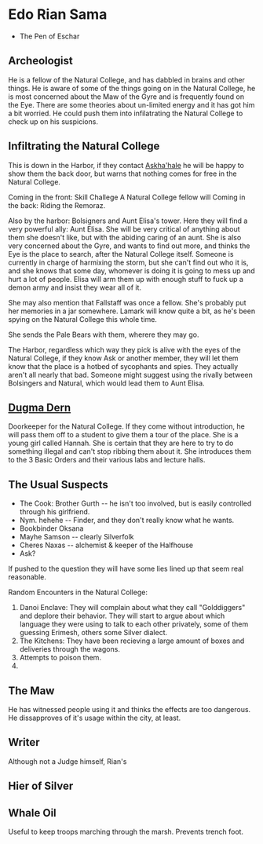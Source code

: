 # Edo Rian Sama
 - The Pen of Eschar

## Archeologist

He is a fellow of the Natural College, and has dabbled in brains and other things. He is aware of some of the things going on in the Natural College, he is most concerned about the Maw of the Gyre and is frequently found on the Eye. There are some theories about un-limited energy and it has got him a bit worried. He could push them into infilatrating the Natural College to check up on his suspicions. 

## Infiltrating the Natural College

This is down in the Harbor, if they contact [Askha'hale](/p/askhahale.md) he will be happy to show them the back door, but warns that nothing comes for free in the Natural College.

Coming in the front: Skill Challege A Natural College fellow will 
Coming in the back: Riding the Remoraz.

Also by the harbor: Bolsigners and Aunt Elisa's tower. Here they will find a very powerful ally: Aunt Elisa. She will be very critical of anything about them she doesn't like, but with the abiding caring of an aunt. She is also very concerned about the Gyre, and wants to find out more, and thinks the Eye is the place to search, after the Natural College itself. Someone is currently in charge of harmixing the storm, but she can't find out who it is, and she knows that some day, whomever is doing it is going to mess up and hurt a lot of people. Elisa will arm them up with enough stuff to fuck up a demon army and insist they wear all of it.

She may also mention that Fallstaff was once a fellow. She's probably put her memories in a jar somewhere. Lamark will know quite a bit, as he's been spying on the Natural College this whole time.

She sends the Pale Bears with them, wherere they may go.

The Harbor, regardless which way they pick is alive with the eyes of the Natural College, if they know Ask or another member, they will let them know that the place is a hotbed of sycophants and spies. They actually aren't all nearly that bad. Someone might suggest using the rivally between Bolsingers and Natural, which would lead them to Aunt Elisa.

## [Dugma Dern](/p/dern.md)

Doorkeeper for the Natural College. If they come without introduction, he will pass them off to a student to give them a tour of the place. She is a young girl called Hannah. She is certain that they are here to try to do something illegal and can't stop ribbing them about it. She introduces them to the 3 Basic Orders and their various labs and lecture halls. 

## The Usual Suspects

 * The Cook: Brother Gurth -- he isn't too involved, but is easily controlled through his girlfriend.
 * Nym. hehehe -- Finder, and they don't really know what he wants.
 * Bookbinder Oksana
 * Mayhe Samson -- clearly Silverfolk
 * Cheres Naxas -- alchemist & keeper of the Halfhouse
 * Ask?

If pushed to the question they will have some lies lined up that seem real reasonable.

Random Encounters in the Natural College:
1. Danoi Enclave: They will complain about what they call "Golddiggers" and deplore their behavior. They will start to argue about which language they were using to talk to each other privately, some of them guessing Erimesh, others some Silver dialect.
2. The Kitchens: They have been recieving a large amount of boxes and deliveries through the wagons.
3. Attempts to poison them.
4.


## The Maw

He has witnessed people using it and thinks the effects are too dangerous. He dissapproves of it's usage within the city, at least.

## Writer

Although not a Judge himself, Rian's 

## Hier of Silver

## Whale Oil

Useful to keep troops marching through the marsh. Prevents trench foot.

